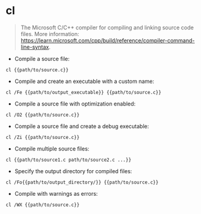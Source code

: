 # cl

> The Microsoft C/C++ compiler for compiling and linking source code files.
> More information: <https://learn.microsoft.com/cpp/build/reference/compiler-command-line-syntax>.

- Compile a source file:

`cl {{path/to/source.c}}`

- Compile and create an executable with a custom name:

`cl /Fe {{path/to/output_executable}} {{path/to/source.c}}`

- Compile a source file with optimization enabled:

`cl /O2 {{path/to/source.c}}`

- Compile a source file and create a debug executable:

`cl /Zi {{path/to/source.c}}`

- Compile multiple source files:

`cl {{path/to/source1.c path/to/source2.c ...}}`

- Specify the output directory for compiled files:

`cl /Fo{{path/to/output_directory/}} {{path/to/source.c}}`

- Compile with warnings as errors:

`cl /WX {{path/to/source.c}}`
